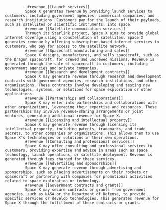 			- #revenue [[Launch services]]
			 Space X generates revenue by providing launch services to customers, including government agencies, commercial companies, and research institutions. Customers pay for the launch of their payloads, such as satellites or scientific instruments, into space.
			 #revenue [[Satellite communication services]]
			 Through its Starlink project, Space X aims to provide global internet coverage using a constellation of satellites. Space X generates revenue by offering subscription-based internet services to customers, who pay for access to the satellite network.
			 #revenue [[Spacecraft manufacturing and sales]]
			 Space X designs, manufactures, and sells spacecraft, such as the Dragon spacecraft, for crewed and uncrewed missions. Revenue is generated through the sale of spacecraft to customers, including government agencies and private companies.
			 #revenue [[Research and development contracts]]
			 Space X may generate revenue through research and development contracts with government agencies, research institutions, and other organizations. These contracts involve developing and testing new technologies, systems, or solutions for space exploration or other applications.
			 #revenue [[Partnerships and collaborations]]
			 Space X may enter into partnerships and collaborations with other organizations, leveraging their expertise and resources. These partnerships may involve revenue-sharing arrangements or joint ventures, generating additional revenue for Space X.
			 #revenue [[Licensing and intellectual property]]
			 Space X may generate revenue through licensing its intellectual property, including patents, trademarks, and trade secrets, to other companies or organizations. This allows them to use Space X's technologies or solutions in their own operations.
			 #revenue [[Consulting and professional services]]
			 Space X may offer consulting and professional services to customers, providing expertise and advice in areas such as space technology, launch operations, or satellite deployment. Revenue is generated through fees charged for these services.
			 #revenue [[Advertising and sponsorships]]
			 Space X may generate revenue through advertising and sponsorships, such as placing advertisements on their rockets or spacecraft or partnering with companies for promotional activities related to space exploration or technology.
			 #revenue [[Government contracts and grants]]
			 Space X may secure contracts or grants from government agencies, such as NASA or the Department of Defense, to provide specific services or develop technologies. This generates revenue for Space X through the fulfillment of these contracts or grants.



